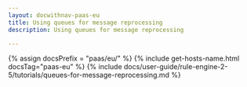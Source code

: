 ```yaml
---
layout: docwithnav-paas-eu
title: Using queues for message reprocessing
description: Using queues for message reprocessing

---
```


{% assign docsPrefix = "paas/eu/" %}
{% include get-hosts-name.html docsTag="paas-eu" %}
{% include docs/user-guide/rule-engine-2-5/tutorials/queues-for-message-reprocessing.md %}